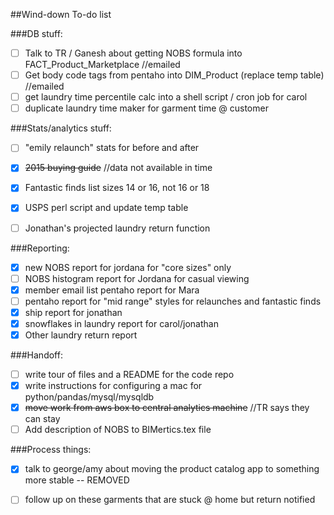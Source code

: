##Wind-down To-do list

###DB stuff:
- [ ]  Talk to TR / Ganesh about getting NOBS formula into 
FACT_Product_Marketplace //emailed
- [ ]  Get body code tags from pentaho into DIM_Product (replace temp table) //emailed
- [ ]  get laundry time percentile calc into a shell script / cron job for 
carol
- [ ]  duplicate laundry time maker for garment time @ customer

###Stats/analytics stuff:
- [ ]  "emily relaunch" stats for before and after
- [X]  ~~2015 buying guide~~   //data not available in time
- [X]  Fantastic finds list sizes 14 or 16, not 16 or 18
- [X]  USPS perl script and update temp table
- [ ]  Jonathan's projected laundry return function


###Reporting:
- [X]  new NOBS report for jordana for "core sizes" only
- [ ]  NOBS histogram report for Jordana for casual viewing
- [X]  member email list pentaho report for Mara
- [ ]  pentaho report for "mid range" styles for relaunches and fantastic finds
- [X]  ship report for jonathan
- [X]  snowflakes in laundry report for carol/jonathan  
- [X]  Other laundry return report

###Handoff:
- [ ]  write tour of files and a README for the code repo
- [X]  write instructions for configuring a mac for python/pandas/mysql/mysqldb
- [X]  ~~move work from aws box to central analytics machine~~ 
  //TR says they can stay
- [ ]  Add description of NOBS to BIMertics.tex file

###Process things:
- [X]  talk to george/amy about moving the product catalog app to something 
more stable -- REMOVED
- [ ]  follow up on these garments that are stuck @ home but return notified


